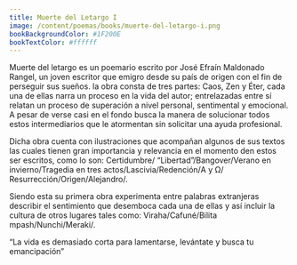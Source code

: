 ```yaml
---
title: Muerte del Letargo I
image: /content/poemas/books/muerte-del-letargo-i.png
bookBackgroundColor: #1F200E
bookTextColor: #ffffff
---
```


Muerte del letargo es un poemario escrito por José Efraín Maldonado Rangel, un joven escritor que emigro desde su país de origen con el fin de perseguir sus sueños. la obra consta de tres partes: Caos, Zen y Éter, cada una de ellas narra un proceso en la vida del autor; entrelazadas entre sí relatan un proceso de superación a nivel personal, sentimental y emocional. A pesar de verse casi en el fondo busca la manera de solucionar todos estos intermediarios que le atormentan sin solicitar una ayuda profesional.  

Dicha obra cuenta con ilustraciones que acompañan algunos de sus textos las cuales tienen gran importancia y relevancia en el momento den estos ser escritos, como lo son:  Certidumbre/ “Libertad”/Bangover/Verano en invierno/Tragedia en tres actos/Lascivia/Redención/Α y Ω/ Resurrección/Origen/Alejandro/. 

Siendo esta su primera obra experimenta entre palabras extranjeras describir el sentimiento que desemboca cada una de ellas y así incluir la cultura de otros lugares tales como: Viraha/Cafuné/Bilita mpash/Nunchi/Meraki/.  

“La vida es demasiado corta para lamentarse, levántate y busca tu emancipación”  